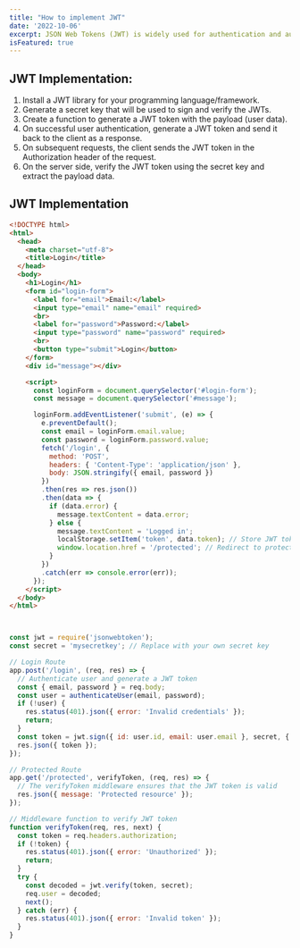 ```yaml
---
title: "How to implement JWT"
date: '2022-10-06'
excerpt: JSON Web Tokens (JWT) is widely used for authentication and authorization in web applications. Here's how you can implement JWT your application.
isFeatured: true
---
```

 ## JWT Implementation:

1. Install a JWT library for your programming language/framework.
2. Generate a secret key that will be used to sign and verify the JWTs.
3. Create a function to generate a JWT token with the payload (user data).
4. On successful user authentication, generate a JWT token and send it back to the client as a response.
5. On subsequent requests, the client sends the JWT token in the Authorization header of the request.
6. On the server side, verify the JWT token using the secret key and extract the payload data.

## JWT Implementation

```html
<!DOCTYPE html>
<html>
  <head>
    <meta charset="utf-8">
    <title>Login</title>
  </head>
  <body>
    <h1>Login</h1>
    <form id="login-form">
      <label for="email">Email:</label>
      <input type="email" name="email" required>
      <br>
      <label for="password">Password:</label>
      <input type="password" name="password" required>
      <br>
      <button type="submit">Login</button>
    </form>
    <div id="message"></div>

    <script>
      const loginForm = document.querySelector('#login-form');
      const message = document.querySelector('#message');

      loginForm.addEventListener('submit', (e) => {
        e.preventDefault();
        const email = loginForm.email.value;
        const password = loginForm.password.value;
        fetch('/login', {
          method: 'POST',
          headers: { 'Content-Type': 'application/json' },
          body: JSON.stringify({ email, password })
        })
        .then(res => res.json())
        .then(data => {
          if (data.error) {
            message.textContent = data.error;
          } else {
            message.textContent = 'Logged in';
            localStorage.setItem('token', data.token); // Store JWT token in localStorage
            window.location.href = '/protected'; // Redirect to protected route
          }
        })
        .catch(err => console.error(err));
      });
    </script>
  </body>
</html>



```

```js

const jwt = require('jsonwebtoken');
const secret = 'mysecretkey'; // Replace with your own secret key

// Login Route
app.post('/login', (req, res) => {
  // Authenticate user and generate a JWT token
  const { email, password } = req.body;
  const user = authenticateUser(email, password);
  if (!user) {
    res.status(401).json({ error: 'Invalid credentials' });
    return;
  }
  const token = jwt.sign({ id: user.id, email: user.email }, secret, { expiresIn: '1h' });
  res.json({ token });
});

// Protected Route
app.get('/protected', verifyToken, (req, res) => {
  // The verifyToken middleware ensures that the JWT token is valid
  res.json({ message: 'Protected resource' });
});

// Middleware function to verify JWT token
function verifyToken(req, res, next) {
  const token = req.headers.authorization;
  if (!token) {
    res.status(401).json({ error: 'Unauthorized' });
    return;
  }
  try {
    const decoded = jwt.verify(token, secret);
    req.user = decoded;
    next();
  } catch (err) {
    res.status(401).json({ error: 'Invalid token' });
  }
}


```




